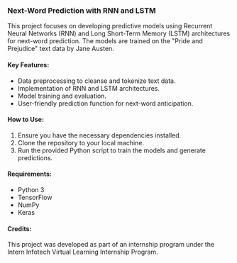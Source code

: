 ### Next-Word Prediction with RNN and LSTM

This project focuses on developing predictive models using Recurrent Neural Networks (RNN) and Long Short-Term Memory (LSTM) architectures for next-word prediction. The models are trained on the "Pride and Prejudice" text data by Jane Austen. 

#### Key Features:
- Data preprocessing to cleanse and tokenize text data.
- Implementation of RNN and LSTM architectures.
- Model training and evaluation.
- User-friendly prediction function for next-word anticipation.

#### How to Use:
1. Ensure you have the necessary dependencies installed.
2. Clone the repository to your local machine.
3. Run the provided Python script to train the models and generate predictions.

#### Requirements:
- Python 3
- TensorFlow
- NumPy
- Keras

#### Credits:
This project was developed as part of an internship program under the Intern Infotech Virtual Learning Internship Program.
